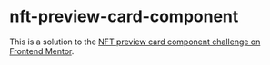 # nft-preview-card-component
This is a solution to the [NFT preview card component challenge on Frontend Mentor](https://www.linkedin.com/in/manikmaity/).
